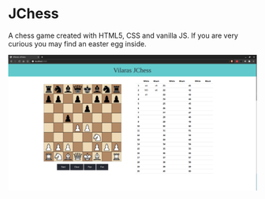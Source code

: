 # JChess

A chess game created with HTML5, CSS and vanilla JS. If you are very curious you may find an easter egg inside.

![](./images/chess.png)
